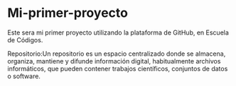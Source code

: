 # Mi-primer-proyecto
Este sera mi primer proyecto utilizando la plataforma de GitHub, en Escuela de Códigos.

Repositorio:Un repositorio es un espacio centralizado donde se almacena, organiza, mantiene y difunde información digital, habitualmente archivos informáticos, que pueden contener trabajos científicos, conjuntos de datos o software.
